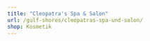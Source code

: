 ```yaml
---
title: "Cleopatra's Spa & Salon"
url: /gulf-shores/cleopatras-spa-und-salon/
shop: Kosmetik
---
```

